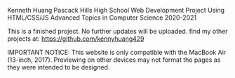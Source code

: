 Kenneth Huang
Pascack Hills High School
Web Development Project Using HTML/CSS/JS
Advanced Topics in Computer Science 2020-2021

This is a finished project. No further updates will be uploaded. 
find my other projects at: https://github.com/kennyhuang429

IMPORTANT NOTICE:
This website is only compatible with the MacBook Air (13-inch, 2017). Previewing on other devices may not format the pages as they were intended to be designed.
